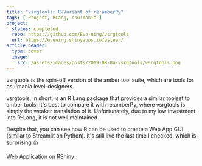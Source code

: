 ```yaml
---
title: "vsrgtools: R-Variant of re:amberPy"
tags: [ Project, RLang, osu!mania ]
project:
  status: completed
  repo: https://github.com/Eve-ning/vsrgtools
  url: https://evening.shinyapps.io/estear/
article_header:
  type: cover
  image:
    src: /assets/images/posts/2019-08-04-vsrgtools/vsrgtools.png
---
```



vsrgtools is the spin-off version of the amber tool suite, which are
tools for osu!mania level-designers.

<!--more-->

vsrgtools, in short, is an R Lang package that provides a similar toolset to
amber tools. It's best to compare it with re:amberPy, where vsrgtools is simply
the weaker translation of it. Unfortunately, due to my low investment into
R-Lang, it is not well maintained.

Despite that, you can see how R can be used to create a Web App GUI (similar
to Streamlit on Python). It's still live the last time I checked, which is
surprising :+1:

[Web Application on RShiny](https://evening.shinyapps.io/estear/)
